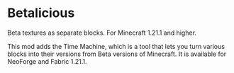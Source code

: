 # Betalicious
Beta textures as separate blocks. For Minecraft 1.21.1 and higher.

This mod adds the Time Machine, which is a tool that lets you turn various blocks into their versions from Beta versions of Minecraft.
It is available for NeoForge and Fabric 1.21.1.
